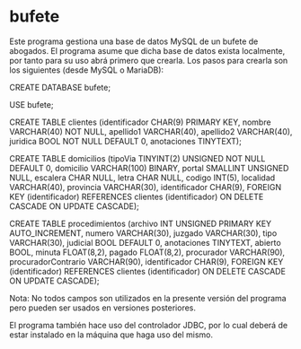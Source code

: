 # bufete
Este programa gestiona una base de datos MySQL de un bufete de abogados. El programa asume que dicha base de datos exista localmente, por tanto para su uso abrá primero que crearla. Los pasos para crearla son los siguientes (desde MySQL o MariaDB):

CREATE DATABASE bufete;

USE bufete;

CREATE TABLE clientes (identificador CHAR(9) PRIMARY KEY, nombre VARCHAR(40) NOT NULL, apellido1 VARCHAR(40), apellido2 VARCHAR(40), juridica BOOL NOT NULL DEFAULT 0, anotaciones TINYTEXT);

CREATE TABLE domicilios (tipoVia TINYINT(2) UNSIGNED NOT NULL DEFAULT 0, domicilio VARCHAR(100) BINARY, portal SMALLINT UNSIGNED NULL, escalera CHAR NULL, letra CHAR NULL, codigo INT(5), localidad VARCHAR(40), provincia VARCHAR(30), identificador CHAR(9), FOREIGN KEY (identificador) REFERENCES clientes (identificador) ON DELETE CASCADE ON UPDATE CASCADE);

CREATE TABLE procedimientos (archivo INT UNSIGNED PRIMARY KEY AUTO_INCREMENT, numero VARCHAR(30), juzgado VARCHAR(30), tipo VARCHAR(30), judicial BOOL DEFAULT 0, anotaciones TINYTEXT, abierto BOOL, minuta FLOAT(8,2), pagado FLOAT(8,2), procurador VARCHAR(90), procuradorContrario VARCHAR(90), identificador CHAR(9), FOREIGN KEY (identificador) REFERENCES clientes (identificador) ON DELETE CASCADE ON UPDATE CASCADE);

Nota: No todos campos son utilizados en la presente versión del programa pero pueden ser usados en versiones posteriores.

El programa también hace uso del controlador JDBC, por lo cual deberá de estar instalado en la máquina que haga uso del mismo.
